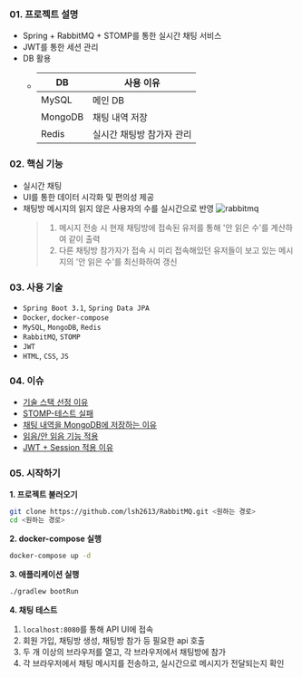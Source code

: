 ### 01. 프로젝트 설명
- Spring + RabbitMQ + STOMP를 통한 실시간 채팅 서비스
- JWT를 통한 세션 관리
- DB 활용
  - | DB      | 사용 이유          |
    |---------|----------------|
    | MySQL   | 메인 DB          |
    | MongoDB | 채팅 내역 저장       |
    | Redis   | 실시간 채팅방 참가자 관리 |

### 02. 핵심 기능
- 실시간 채팅
- UI를 통한 데이터 시각화 및 편의성 제공
- 채팅방 메시지의 읽지 않은 사용자의 수를 실시간으로 반영
  ![rabbitmq](https://github.com/user-attachments/assets/4dbc6156-3408-49ad-8575-4bc168052aa9)
  > 1. 메시지 전송 시 현재 채팅방에 접속된 유저를 통해 '안 읽은 수'를 계산하여 같이 출력
  > 2. 다른 채팅방 참가자가 접속 시 미리 접속해있던 유저들이 보고 있는 메시지의 '안 읽은 수'를 최신화하여 갱신

### 03. 사용 기술
- `Spring Boot 3.1`, `Spring Data JPA`
- `Docker`, `docker-compose`
- `MySQL`, `MongoDB`, `Redis`
- `RabbitMQ`, `STOMP`
- `JWT`
- `HTML`, `CSS`, `JS`

### 04. 이슈
- [기술 스택 선정 이유](https://lsh2613.tistory.com/260#1.%20RabbitMQ%20%EC%84%A0%ED%83%9D%20%EC%9D%B4%EC%9C%A0-1)
- [STOMP-테스트 실패](https://lsh2613.tistory.com/260#3.%20%ED%85%8C%EC%8A%A4%ED%8A%B8%20%EC%A4%91%20%EB%B3%80%EC%88%98%20%EB%B0%9C%EC%83%9D-1)
- [채팅 내역을 MongoDB에 저장하는 이유](https://lsh2613.tistory.com/261#1.%20%EC%B1%84%ED%8C%85%20%EB%82%B4%EC%97%AD%EC%9D%84%20MongoDB%EC%97%90%20%EC%A0%80%EC%9E%A5%ED%95%98%EB%8A%94%20%EC%9D%B4%EC%9C%A0-1)
- [읽음/안 읽음 기능 적용](https://lsh2613.tistory.com/262#1.%20%EC%9D%BD%EC%9D%8C%2F%EC%95%88%20%EC%9D%BD%EC%9D%8C-1)
- [JWT + Session 적용 이유](https://lsh2613.tistory.com/263#2.%20JWT%2C%20Session%20%EB%8C%80%EC%8B%A0%20%EC%82%AC%EC%9A%A9%ED%95%98%EB%8A%94%20%EA%B1%B4%EB%8D%B0%20%EC%99%9C%20%EA%B5%B3%EC%9D%B4%20%EB%91%98%20%EB%8B%A4%20%EC%82%AC%EC%9A%A9%ED%95%A0%EA%B9%8C%3F-1)

### 05. 시작하기
**1. 프로젝트 불러오기**
``` bash
git clone https://github.com/lsh2613/RabbitMQ.git <원하는 경로>
cd <원하는 경로>
```

**2. docker-compose 실행**

``` bash
docker-compose up -d
```

**3. 애플리케이션 실행**
``` bash
./gradlew bootRun
```

**4. 채팅 테스트**
1. `localhost:8080`를 통해 API UI에 접속
2. 회원 가입, 채팅방 생성, 채팅방 참가 등 필요한 api 호출
3. 두 개 이상의 브라우저를 열고, 각 브라우저에서 채팅방에 참가
4. 각 브라우저에서 채팅 메시지를 전송하고, 실시간으로 메시지가 전달되는지 확인
